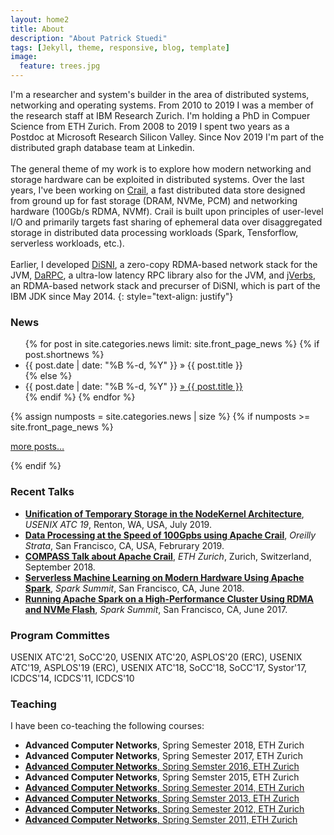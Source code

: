 ```yaml
---
layout: home2
title: About
description: "About Patrick Stuedi"
tags: [Jekyll, theme, responsive, blog, template]
image:
  feature: trees.jpg
---
```

I'm a researcher and system's builder in the area of distributed systems, networking and operating systems. From 2010 to 2019 I was a member of the research staff at IBM Research Zurich. I'm holding a PhD in Compuer Science from ETH Zurich. From 2008 to 2019 I spent two years as a Postdoc at Microsoft Research Silicon Valley. Since Nov 2019 I'm part of the distributed graph database team at Linkedin.<br/><br/>The general theme of my work is to explore how modern networking and storage hardware can be exploited in distributed systems. Over the last years, I've been working on [Crail](http://crail.apache.org), a fast distributed data store designed from ground up for fast storage (DRAM, NVMe, PCM) and networking hardware (100Gb/s RDMA, NVMf). Crail is built upon principles of user-level I/O and primarily targets fast sharing of ephemeral data over disaggregated storage in distributed data processing workloads (Spark, Tensforflow, serverless workloads, etc.).<br/><br/>Earlier, I developed [DiSNI](https://github.com/zrlio/disni), a zero-copy RDMA-based network stack for the JVM, [DaRPC](https://github.com/zrlio/darpc), a ultra-low latency RPC library also for the JVM, and [jVerbs](https://www.ibm.com/support/knowledgecenter/en/SSYKE2_8.0.0/com.ibm.java.80.doc/docs/rdma_jverbs.html), an RDMA-based network stack and precurser of DiSNI, which is part of the IBM JDK since May 2014.
{: style="text-align: justify"}  

### News
<ul class="news list-unstyled">
{% for post in site.categories.news limit: site.front_page_news %}
    {% if post.shortnews %}
        <li class="shortnews">
            <span class="date">{{ post.date | date: "%B %-d, %Y" }}</span>
            &raquo; {{ post.title }}
        </li>
    {% else %}
        <li class="bloglink">
            <span class="date">{{ post.date | date: "%B %-d, %Y" }}</span>
            <a href="{{ post.url }}">&raquo; {{ post.title }}</a>
        </li>
    {% endif %}
{% endfor %}
</ul>
{% assign numposts = site.categories.news | size %}
{% if numposts >= site.front_page_news %}
<p><a href="{{ site.base }}/news/">more posts&hellip;</a></p>
{% endif %}

### Recent Talks

  * [**Unification of Temporary Storage in the NodeKernel Architecture**](https://www.usenix.org/conference/atc19/presentation/stuedi), *USENIX ATC 19*, Renton, WA, USA, July 2019.
  * [**Data Processing at the Speed of 100Gpbs using Apache Crail**](https://conferences.oreilly.com/strata/strata-ca-2019/public/schedule/detail/71902), *Oreilly Strata*, San Francisco, CA, USA, Februrary 2019.
  * [**COMPASS Talk about Apache Crail**](https://www.systems.ethz.ch/node/1321), *ETH Zurich*, Zurich, Switzerland, September 2018.
  * [**Serverless Machine Learning on Modern Hardware Using Apache Spark**](https://databricks.com/session/serverless-machine-learning-on-modern-hardware-using-apache-spark), *Spark Summit*, San Francisco, CA, June 2018.
  * [**Running Apache Spark on a High-Performance Cluster Using RDMA and NVMe Flash**](https://databricks.com/session/running-apache-spark-on-a-high-performance-cluster-using-rdma-and-nvme-flash), *Spark Summit*, San Francisco, CA, June 2017.
  
### Program Committes

USENIX ATC'21, SoCC'20, USENIX ATC'20, ASPLOS'20 (ERC), USENIX ATC'19, ASPLOS'19 (ERC), USENIX ATC'18, SoCC'18, SoCC'17, Systor'17, ICDCS'14, ICDCS'11, ICDCS'10

### Teaching

I have been co-teaching the following courses:

  * **Advanced Computer Networks**, Spring Semester 2018, ETH Zurich
  * **Advanced Computer Networks**, Spring Semester 2017, ETH Zurich
  * [**Advanced Computer Networks**, Spring Semster 2016, ETH Zurich](https://www.systems.ethz.ch/courses/spring2016/acn)
  * **Advanced Computer Networks**, Spring Semster 2015, ETH Zurich
  * [**Advanced Computer Networks**, Spring Semester 2014, ETH Zurich](https://www.systems.ethz.ch/courses/spring2014/acn)
  * [**Advanced Computer Networks**, Spring Semster 2013, ETH Zurich](https://www.systems.ethz.ch/courses/spring2013/acn)
  * [**Advanced Computer Networks**, Spring Semester 2012, ETH Zurich](http://archive.systems.ethz.ch/www.systems.ethz.ch/education/spring-2012/adv-comp-netw.html)
  * [**Advanced Computer Networks**, Spring Semster 2011, ETH Zurich](http://archive.systems.ethz.ch/www.systems.ethz.ch/education/fs11/advanced-computer-networks.html)

